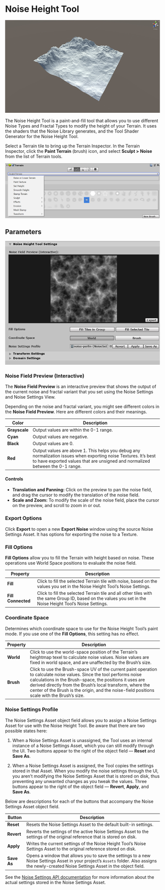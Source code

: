 # Noise Height Tool

![img](images/NoiseTool_00.png)

The Noise Height Tool is a paint-and-fill tool that allows you to use different Noise Types and Fractal Types to modify the height of your Terrain. It uses the shaders that the Noise Library generates, and the Tool Shader Generator for the Noise Height Tool.

Select a Terrain tile to bring up the Terrain Inspector. In the Terrain Inspector, click the **Paint Terrain** (brush) icon, and select **Sculpt > Noise** from the list of Terrain tools.

![img](images/NoiseTool_01.png)

## Parameters

![img](images/NoiseTool_02.png)

### Noise Field Preview (Interactive)

The **Noise Field Preview** is an interactive preview that shows the output of the current noise and fractal variant that you set using the Noise Settings and Noise Settings View.

Depending on the noise and fractal variant, you might see different colors in the **Noise Field Preview**. Here are different colors and their meanings.

| **Color**     | **Description**                                              |
| ------------- | ------------------------------------------------------------ |
| **Grayscale** | Output values are within the 0-1 range.                      |
| **Cyan**      | Output values are negative.                                  |
| **Black**     | Output values are 0.                                         |
| **Red**       | Output values are above 1. This helps you debug any normalization issues when exporting noise Textures. It’s best to have exported values that are unsigned and normalized between the 0-1 range. |

#### Controls

- **Translation and Panning:** Click on the preview to pan the noise field, and drag the cursor to modify the translation of the noise field.
- **Scale and Zoom:** To modify the scale of the noise field, place the cursor on the preview, and scroll to zoom in or out.

### Export Options

Click **Export** to open a new **Export Noise** window using the source Noise Settings Asset. It has options for exporting the noise to a Texture.

### Fill Options

**Fill Options** allow you to fill the Terrain with height based on noise. These operations use World Space positions to evaluate the noise field.

| **Property**       | **Description**                                              |
| ------------------ | ------------------------------------------------------------ |
| **Fill**           | Click to fill the selected Terrain tile with noise, based on the values you set in the Noise Height Tool’s Noise Settings. |
| **Fill Connected** | Click to fill the selected Terrain tile and all other tiles with the same Group ID, based on the values you set in the Noise Height Tool’s Noise Settings. |

### Coordinate Space

Determines which coordinate space to use for the Noise Height Tool’s paint mode. If you use one of the **Fill Options**, this setting has no effect.

| **Property** | **Description**                                              |
| ------------ | ------------------------------------------------------------ |
| **World**    | Click to use the world-space position of the Terrain’s heightmap texel to calculate noise values. Noise values are fixed in world space, and are unaffected by the Brush’s size. |
| **Brush**    | Click to use the Brush-space UV of the current paint operation to calculate noise values. Since the tool performs noise calculations in the Brush-space, the positions it uses are derived directly from the Brush’s local transform, where the center of the Brush is the origin, and the noise-field positions scale with the Brush’s size. |

### Noise Settings Profile

The Noise Settings Asset object field allows you to assign a Noise Settings Asset for use with the Noise Height Tool. Be aware that there are two possible states here:

1. When a Noise Settings Asset is unassigned, the Tool uses an internal instance of a Noise Settings Asset, which you can still modify through the UI. Two buttons appear to the right of the object field — **Reset** and **Save As**.

1. When a Noise Settings Asset is assigned, the Tool copies the settings stored in that Asset. When you modify the noise settings through the UI, you aren’t modifying the Noise Settings Asset that is stored on disk, thus preventing any unwanted changes as you tweak the values. Three buttons appear to the right of the object field — **Revert**, **Apply**, and **Save As**.

Below are descriptions for each of the buttons that accompany the Noise Settings Asset object field.

| **Button**  | **Description**                                              |
| ----------- | ------------------------------------------------------------ |
| **Reset**   | Resets the Noise Settings Asset to the default built-in settings. |
| **Revert**  | Reverts the settings of the active Noise Settings Asset to the settings of the original reference that is stored on disk. |
| **Apply**   | Writes the current settings of the Noise Height Tool’s Noise Settings Asset to the original reference stored on disk. |
| **Save As** | Opens a window that allows you to save the settings to a new Noise Settings Asset in your project’s `Assets` folder. Also assigns the newly-created Noise Settings Asset in the object field. |

See the [Noise Settings API documentation]() for more information about the actual settings stored in the Noise Settings Asset.